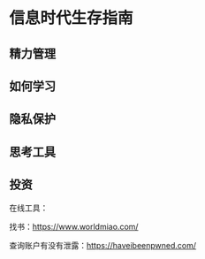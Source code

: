 # 信息时代生存指南

## 精力管理

## 如何学习

## 隐私保护

## 思考工具

## 投资

在线工具：

找书：https://www.worldmiao.com/

查询账户有没有泄露：https://haveibeenpwned.com/
